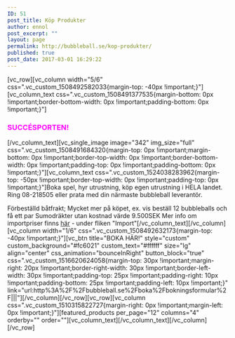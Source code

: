 ```yaml
---
ID: 51
post_title: Köp Produkter
author: ennol
post_excerpt: ""
layout: page
permalink: http://bubbleball.se/kop-produkter/
published: true
post_date: 2017-03-01 16:29:22
---
```

[vc_row][vc_column width="5/6" css=".vc_custom_1508492582033{margin-top: -40px !important;}"][vc_column_text css=".vc_custom_1508491377535{margin-bottom: 0px !important;border-bottom-width: 0px !important;padding-bottom: 0px !important;}"]
<h3><span style="color: #ff00ff;"><strong>SUCCÉSPORTEN!</strong></span></h3>
[/vc_column_text][vc_single_image image="342" img_size="full" css=".vc_custom_1508491684320{margin-top: 0px !important;margin-bottom: 0px !important;border-top-width: 0px !important;border-bottom-width: 0px !important;padding-top: 0px !important;padding-bottom: 0px !important;}"][vc_column_text css=".vc_custom_1524038283962{margin-top: -50px !important;border-top-width: 0px !important;padding-top: 0px !important;}"]Boka spel, hyr utrustning, köp egen utrustning i HELA landet. Ring 08-218505 eller prata med din närmaste bubbleball leverantör.

Förbeställd båtfrakt;
Mycket mer på köpet, ex. vis beställ 12 bubbleballs och få ett par Sumodräkter utan kostnad värde 9.500SEK
Mer info om importpriser finns <a href="http://bubbleball.se/import/">här</a> - under fliken "Import"[/vc_column_text][/vc_column][vc_column width="1/6" css=".vc_custom_1508492632173{margin-top: -40px !important;}"][vc_btn title="BOKA HÄR!" style="custom" custom_background="#fc6021" custom_text="#ffffff" size="lg" align="center" css_animation="bounceInRight" button_block="true" css=".vc_custom_1516620624058{margin-top: 30px !important;margin-right: 20px !important;border-right-width: 30px !important;border-left-width: 30px !important;padding-top: 25px !important;padding-right: 10px !important;padding-bottom: 25px !important;padding-left: 10px !important;}" link="url:http%3A%2F%2Fbubbleball.se%2Fboka%2Fbokningsformular%2F|||"][/vc_column][/vc_row][vc_row][vc_column css=".vc_custom_1510315822727{margin-right: 0px !important;margin-left: 0px !important;}"][featured_products per_page="12" columns="4" orderby="" order=""][vc_column_text][/vc_column_text][/vc_column][/vc_row]